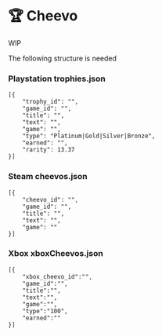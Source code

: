 # 🏆 Cheevo

WIP

The following structure is needed

### Playstation trophies.json

```
[{
    "trophy_id": "",
    "game_id": "",
    "title": "",
    "text": "",
    "game": "",
    "type": "Platinum|Gold|Silver|Bronze",
    "earned": "",
    "rarity": 13.37
}]
```

### Steam cheevos.json

```
[{
    "cheevo_id": "",
    "game_id": "",
    "title": "",
    "text": "",
    "game": ""
}]
```

### Xbox xboxCheevos.json

```
[{
    "xbox_cheevo_id":"",
    "game_id":"",
    "title":"",
    "text":"",
    "game":"",
    "type":"100",
    "earned":""
}]
```

